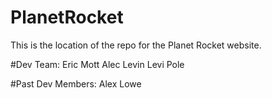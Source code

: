 # PlanetRocket
This is the location of the repo for the Planet Rocket website. 

#Dev Team:
Eric Mott
Alec Levin
Levi Pole

#Past Dev Members:
Alex Lowe
